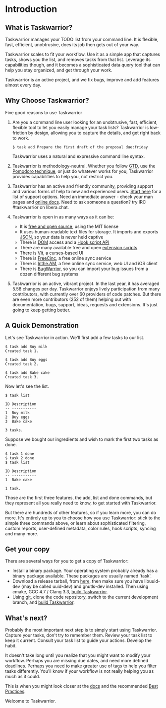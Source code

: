 # Introduction

## What is Taskwarrior?

Taskwarrior manages your TODO list from your command line.
It is flexible, fast, efficient, unobtrusive, does its job then gets out of your way.

Taskwarrior scales to fit your workflow.
Use it as a simple app that captures tasks, shows you the list, and removes tasks from that list.
Leverage its capabilities though, and it becomes a sophisticated data query tool that can help you stay organized, and get through your work.

Taskwarrior is an active project, and we fix bugs, improve and add features almost every day.

## Why Choose Taskwarrior?

Five good reasons to use Taskwarrior

1.  Are you a command line user looking for an unobtrusive, fast, efficient, flexible tool to let you easily manage your task lists? Taskwarrior is low-friction by design, allowing you to capture the details, and get right back to work.

	```
    $ task add Prepare the first draft of the proposal due:friday
	```

    Taskwarrior uses a natural and expressive command line syntax.

2.  Taskwarrior is methodology-neutral. Whether you follow [GTD](https://gettingthingsdone.com/), use the [Pomodoro technique](http://pomodorotechnique.com), or just do whatever works for you, Taskwarrior provides capabilities to help you, not restrict you.


3.  Taskwarrior has an active and friendly community, providing support and various forms of help to new and experienced users. [Start here](/support) for a list of support options. Need an immediate answer - check your man pages and [online docs](/docs). Need to ask someone a question? try IRC #taskwarrior on libera.chat.


4.  Taskwarrior is open in as many ways as it can be:

    *   It is [free and open source](https://github.com/GothenburgBitFactory/taskwarrior), using the MIT license
    *   It uses human-readable text files for storage. It imports and exports [JSON](/docs/design/task.html), so your data is never held captive
    *   There is [DOM](/docs/dom.html) access and a [Hook script API](/docs/hooks.html)
    *   There are many available free and open [extension scripts](/tools)
    *   There is [Vit](https://gothenburgbitfactory.org/projects/vit.html), a curses-based UI
    *   There is [FreeCinc](https://freecinc.com/), a free online sync service
    *   There is [Inthe.AM](https://inthe.am/about), a free online sync service, web UI and iOS client
    *   There is [BugWarrior](https://github.com/ralphbean/bugwarrior), so you can import your bug issues from a dozen different bug systems



5.  Taskwarrior is an active, vibrant project. In the last year, it has averaged 5.58 changes per day. Taskwarrior enjoys lively participation from many contributors, with currently over 60 providers of code patches. But there are even more contributors (252 of them) helping out with documentation, bugs, support, ideas, requests and extensions. It's just going to keep getting better.



## A Quick Demonstration

Let's see Taskwarrior in action. We'll first add a few tasks to our list.

```
$ task add Buy milk
Created task 1.

$ task add Buy eggs
Created task 2.

$ task add Bake cake
Created task 3.
```

Now let's see the list.

```
$ task list

ID Description
-- -----------
1  Buy milk
2  Buy eggs
3  Bake cake

3 tasks.
```

Suppose we bought our ingredients and wish to mark the first two tasks as done.

```
$ task 1 done
$ task 2 done
$ task list

ID Description
-- -----------
1  Bake cake

1 task.
```

Those are the first three features, the add, list and done commands, but they represent all you really need to know, to get started with Taskwarrior.

But there are hundreds of other features, so if you learn more, you can do more. It's entirely up to you to choose how you use Taskwarrior: stick to the simple three commands above, or learn about sophisticated filtering, custom reports, user-defined metadata, color rules, hook scripts, syncing and many more.

## Get your copy

There are several ways for you to get a copy of Taskwarrior:

*   Install a binary package. Your operating system probably already has a binary package available. These packages are usually named 'task'.
*   Download a release tarball, from [here](/download), then make sure you have libuuid-dev (may be called uuid-dev) and gnutls-dev installed. Then using cmake, GCC 4.7 / Clang 3.3, [build Taskwarrior](/docs/build.html).
*   Using [git](https://git-scm.com/), clone the code repository, switch to the current development branch, and [build Taskwarrior](/docs/build.html).

## What's next?

Probably the most important next step is to simply start using Taskwarrior. Capture your tasks, don't try to remember them. Review your task list to keep it current. Consult your task list to guide your actions. Develop the habit.

It doesn't take long until you realize that you might want to modify your workflow. Perhaps you are missing due dates, and need more defined deadlines. Perhaps you need to make greater use of tags to help you filter tasks differently. You'll know if your workflow is not really helping you as much as it could.

This is when you might look closer at the [docs](/docs) and the recommended [Best Practices](/docs/best-practices.html).

Welcome to Taskwarrior.
